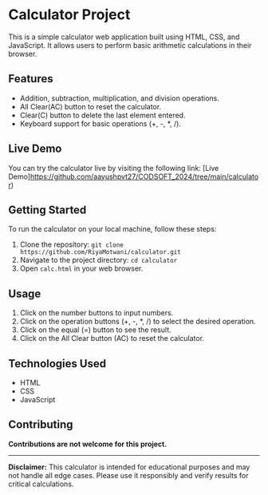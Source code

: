 # Calculator Project

This is a simple calculator web application built using HTML, CSS, and JavaScript. It allows users to perform basic arithmetic calculations in their browser.


## Features

- Addition, subtraction, multiplication, and division operations.
- All Clear(AC) button to reset the calculator.
- Clear(C) button to delete the last element entered.
- Keyboard support for basic operations (+, -, *, /).

## Live Demo

You can try the calculator live by visiting the following link: [Live Demo]https://github.com/aayushpvt27/CODSOFT_2024/tree/main/calculator)

## Getting Started

To run the calculator on your local machine, follow these steps:

1. Clone the repository: `git clone https://github.com/RiyaMotwani/calculator.git`
2. Navigate to the project directory: `cd calculator`
3. Open `calc.html` in your web browser.

## Usage

1. Click on the number buttons to input numbers.
2. Click on the operation buttons (+, -, *, /) to select the desired operation.
3. Click on the equal (=) button to see the result.
4. Click on the All Clear button (AC) to reset the calculator.

## Technologies Used

- HTML
- CSS
- JavaScript

## Contributing

**Contributions are not welcome for this project.**


---

**Disclaimer:** This calculator is intended for educational purposes and may not handle all edge cases. Please use it responsibly and verify results for critical calculations.

